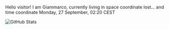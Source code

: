 Hello visitor! I am Giammarco, currently living in space coordinate lost... and time coordinate Monday, 27 September, 02:20 CEST

![GitHub Stats](https://github-readme-stats.vercel.app/api?username=grcasanova)
